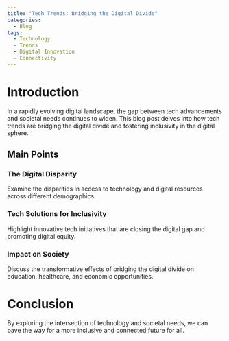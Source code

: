 ```yaml
---
title: "Tech Trends: Bridging the Digital Divide"
categories:
  - Blog
tags:
  - Technology
  - Trends
  - Digital Innovation
  - Connectivity
---
```


# Introduction
In a rapidly evolving digital landscape, the gap between tech advancements and societal needs continues to widen. This blog post delves into how tech trends are bridging the digital divide and fostering inclusivity in the digital sphere.

## Main Points
### The Digital Disparity
Examine the disparities in access to technology and digital resources across different demographics.

### Tech Solutions for Inclusivity
Highlight innovative tech initiatives that are closing the digital gap and promoting digital equity.

### Impact on Society
Discuss the transformative effects of bridging the digital divide on education, healthcare, and economic opportunities.

# Conclusion
By exploring the intersection of technology and societal needs, we can pave the way for a more inclusive and connected future for all.